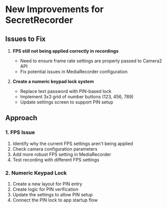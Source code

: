 # New Improvements for SecretRecorder

## Issues to Fix

1. **FPS still not being applied correctly in recordings**
   - Need to ensure frame rate settings are properly passed to Camera2 API
   - Fix potential issues in MediaRecorder configuration

2. **Create a numeric keypad lock system**
   - Replace text password with PIN-based lock
   - Implement 3x3 grid of number buttons (123, 456, 789)
   - Update settings screen to support PIN setup

## Approach

### 1. FPS Issue
1. Identify why the current FPS settings aren't being applied
2. Check camera configuration parameters
3. Add more robust FPS setting in MediaRecorder
4. Test recording with different FPS settings

### 2. Numeric Keypad Lock
1. Create a new layout for PIN entry
2. Create logic for PIN verification
3. Update the settings to allow PIN setup
4. Connect the PIN lock to app startup flow 